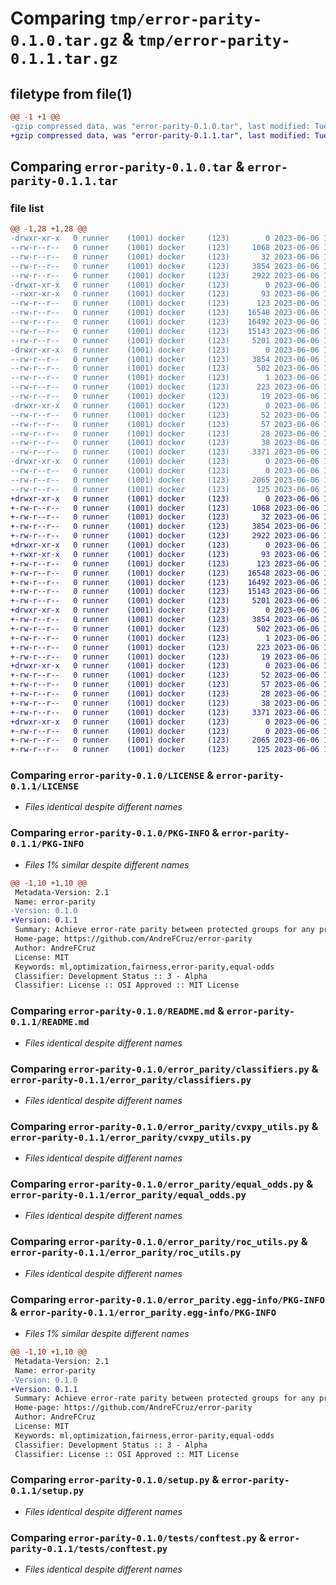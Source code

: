 # Comparing `tmp/error-parity-0.1.0.tar.gz` & `tmp/error-parity-0.1.1.tar.gz`

## filetype from file(1)

```diff
@@ -1 +1 @@
-gzip compressed data, was "error-parity-0.1.0.tar", last modified: Tue Jun  6 11:03:45 2023, max compression
+gzip compressed data, was "error-parity-0.1.1.tar", last modified: Tue Jun  6 11:07:27 2023, max compression
```

## Comparing `error-parity-0.1.0.tar` & `error-parity-0.1.1.tar`

### file list

```diff
@@ -1,28 +1,28 @@
-drwxr-xr-x   0 runner    (1001) docker     (123)        0 2023-06-06 11:03:45.165179 error-parity-0.1.0/
--rw-r--r--   0 runner    (1001) docker     (123)     1068 2023-06-06 11:03:33.000000 error-parity-0.1.0/LICENSE
--rw-r--r--   0 runner    (1001) docker     (123)       32 2023-06-06 11:03:33.000000 error-parity-0.1.0/MANIFEST.in
--rw-r--r--   0 runner    (1001) docker     (123)     3854 2023-06-06 11:03:45.165179 error-parity-0.1.0/PKG-INFO
--rw-r--r--   0 runner    (1001) docker     (123)     2922 2023-06-06 11:03:33.000000 error-parity-0.1.0/README.md
-drwxr-xr-x   0 runner    (1001) docker     (123)        0 2023-06-06 11:03:45.161179 error-parity-0.1.0/error_parity/
--rwxr-xr-x   0 runner    (1001) docker     (123)       93 2023-06-06 11:03:33.000000 error-parity-0.1.0/error_parity/__init__.py
--rw-r--r--   0 runner    (1001) docker     (123)      123 2023-06-06 11:03:33.000000 error-parity-0.1.0/error_parity/_version.py
--rw-r--r--   0 runner    (1001) docker     (123)    16548 2023-06-06 11:03:33.000000 error-parity-0.1.0/error_parity/classifiers.py
--rw-r--r--   0 runner    (1001) docker     (123)    16492 2023-06-06 11:03:33.000000 error-parity-0.1.0/error_parity/cvxpy_utils.py
--rw-r--r--   0 runner    (1001) docker     (123)    15143 2023-06-06 11:03:33.000000 error-parity-0.1.0/error_parity/equal_odds.py
--rw-r--r--   0 runner    (1001) docker     (123)     5201 2023-06-06 11:03:33.000000 error-parity-0.1.0/error_parity/roc_utils.py
-drwxr-xr-x   0 runner    (1001) docker     (123)        0 2023-06-06 11:03:45.161179 error-parity-0.1.0/error_parity.egg-info/
--rw-r--r--   0 runner    (1001) docker     (123)     3854 2023-06-06 11:03:45.000000 error-parity-0.1.0/error_parity.egg-info/PKG-INFO
--rw-r--r--   0 runner    (1001) docker     (123)      502 2023-06-06 11:03:45.000000 error-parity-0.1.0/error_parity.egg-info/SOURCES.txt
--rw-r--r--   0 runner    (1001) docker     (123)        1 2023-06-06 11:03:45.000000 error-parity-0.1.0/error_parity.egg-info/dependency_links.txt
--rw-r--r--   0 runner    (1001) docker     (123)      223 2023-06-06 11:03:45.000000 error-parity-0.1.0/error_parity.egg-info/requires.txt
--rw-r--r--   0 runner    (1001) docker     (123)       19 2023-06-06 11:03:45.000000 error-parity-0.1.0/error_parity.egg-info/top_level.txt
-drwxr-xr-x   0 runner    (1001) docker     (123)        0 2023-06-06 11:03:45.161179 error-parity-0.1.0/requirements/
--rw-r--r--   0 runner    (1001) docker     (123)       52 2023-06-06 11:03:33.000000 error-parity-0.1.0/requirements/dev.txt
--rw-r--r--   0 runner    (1001) docker     (123)       57 2023-06-06 11:03:33.000000 error-parity-0.1.0/requirements/main.txt
--rw-r--r--   0 runner    (1001) docker     (123)       28 2023-06-06 11:03:33.000000 error-parity-0.1.0/requirements/test.txt
--rw-r--r--   0 runner    (1001) docker     (123)       38 2023-06-06 11:03:45.165179 error-parity-0.1.0/setup.cfg
--rw-r--r--   0 runner    (1001) docker     (123)     3371 2023-06-06 11:03:33.000000 error-parity-0.1.0/setup.py
-drwxr-xr-x   0 runner    (1001) docker     (123)        0 2023-06-06 11:03:45.165179 error-parity-0.1.0/tests/
--rw-r--r--   0 runner    (1001) docker     (123)        0 2023-06-06 11:03:33.000000 error-parity-0.1.0/tests/__init__.py
--rw-r--r--   0 runner    (1001) docker     (123)     2065 2023-06-06 11:03:33.000000 error-parity-0.1.0/tests/conftest.py
--rw-r--r--   0 runner    (1001) docker     (123)      125 2023-06-06 11:03:33.000000 error-parity-0.1.0/tests/test_equal_odds.py
+drwxr-xr-x   0 runner    (1001) docker     (123)        0 2023-06-06 11:07:27.726400 error-parity-0.1.1/
+-rw-r--r--   0 runner    (1001) docker     (123)     1068 2023-06-06 11:07:14.000000 error-parity-0.1.1/LICENSE
+-rw-r--r--   0 runner    (1001) docker     (123)       32 2023-06-06 11:07:14.000000 error-parity-0.1.1/MANIFEST.in
+-rw-r--r--   0 runner    (1001) docker     (123)     3854 2023-06-06 11:07:27.726400 error-parity-0.1.1/PKG-INFO
+-rw-r--r--   0 runner    (1001) docker     (123)     2922 2023-06-06 11:07:14.000000 error-parity-0.1.1/README.md
+drwxr-xr-x   0 runner    (1001) docker     (123)        0 2023-06-06 11:07:27.722401 error-parity-0.1.1/error_parity/
+-rwxr-xr-x   0 runner    (1001) docker     (123)       93 2023-06-06 11:07:14.000000 error-parity-0.1.1/error_parity/__init__.py
+-rw-r--r--   0 runner    (1001) docker     (123)      123 2023-06-06 11:07:14.000000 error-parity-0.1.1/error_parity/_version.py
+-rw-r--r--   0 runner    (1001) docker     (123)    16548 2023-06-06 11:07:14.000000 error-parity-0.1.1/error_parity/classifiers.py
+-rw-r--r--   0 runner    (1001) docker     (123)    16492 2023-06-06 11:07:14.000000 error-parity-0.1.1/error_parity/cvxpy_utils.py
+-rw-r--r--   0 runner    (1001) docker     (123)    15143 2023-06-06 11:07:14.000000 error-parity-0.1.1/error_parity/equal_odds.py
+-rw-r--r--   0 runner    (1001) docker     (123)     5201 2023-06-06 11:07:14.000000 error-parity-0.1.1/error_parity/roc_utils.py
+drwxr-xr-x   0 runner    (1001) docker     (123)        0 2023-06-06 11:07:27.726400 error-parity-0.1.1/error_parity.egg-info/
+-rw-r--r--   0 runner    (1001) docker     (123)     3854 2023-06-06 11:07:27.000000 error-parity-0.1.1/error_parity.egg-info/PKG-INFO
+-rw-r--r--   0 runner    (1001) docker     (123)      502 2023-06-06 11:07:27.000000 error-parity-0.1.1/error_parity.egg-info/SOURCES.txt
+-rw-r--r--   0 runner    (1001) docker     (123)        1 2023-06-06 11:07:27.000000 error-parity-0.1.1/error_parity.egg-info/dependency_links.txt
+-rw-r--r--   0 runner    (1001) docker     (123)      223 2023-06-06 11:07:27.000000 error-parity-0.1.1/error_parity.egg-info/requires.txt
+-rw-r--r--   0 runner    (1001) docker     (123)       19 2023-06-06 11:07:27.000000 error-parity-0.1.1/error_parity.egg-info/top_level.txt
+drwxr-xr-x   0 runner    (1001) docker     (123)        0 2023-06-06 11:07:27.726400 error-parity-0.1.1/requirements/
+-rw-r--r--   0 runner    (1001) docker     (123)       52 2023-06-06 11:07:14.000000 error-parity-0.1.1/requirements/dev.txt
+-rw-r--r--   0 runner    (1001) docker     (123)       57 2023-06-06 11:07:14.000000 error-parity-0.1.1/requirements/main.txt
+-rw-r--r--   0 runner    (1001) docker     (123)       28 2023-06-06 11:07:14.000000 error-parity-0.1.1/requirements/test.txt
+-rw-r--r--   0 runner    (1001) docker     (123)       38 2023-06-06 11:07:27.726400 error-parity-0.1.1/setup.cfg
+-rw-r--r--   0 runner    (1001) docker     (123)     3371 2023-06-06 11:07:14.000000 error-parity-0.1.1/setup.py
+drwxr-xr-x   0 runner    (1001) docker     (123)        0 2023-06-06 11:07:27.726400 error-parity-0.1.1/tests/
+-rw-r--r--   0 runner    (1001) docker     (123)        0 2023-06-06 11:07:14.000000 error-parity-0.1.1/tests/__init__.py
+-rw-r--r--   0 runner    (1001) docker     (123)     2065 2023-06-06 11:07:14.000000 error-parity-0.1.1/tests/conftest.py
+-rw-r--r--   0 runner    (1001) docker     (123)      125 2023-06-06 11:07:14.000000 error-parity-0.1.1/tests/test_equal_odds.py
```

### Comparing `error-parity-0.1.0/LICENSE` & `error-parity-0.1.1/LICENSE`

 * *Files identical despite different names*

### Comparing `error-parity-0.1.0/PKG-INFO` & `error-parity-0.1.1/PKG-INFO`

 * *Files 1% similar despite different names*

```diff
@@ -1,10 +1,10 @@
 Metadata-Version: 2.1
 Name: error-parity
-Version: 0.1.0
+Version: 0.1.1
 Summary: Achieve error-rate parity between protected groups for any predictor
 Home-page: https://github.com/AndreFCruz/error-parity
 Author: AndreFCruz
 License: MIT
 Keywords: ml,optimization,fairness,error-parity,equal-odds
 Classifier: Development Status :: 3 - Alpha
 Classifier: License :: OSI Approved :: MIT License
```

### Comparing `error-parity-0.1.0/README.md` & `error-parity-0.1.1/README.md`

 * *Files identical despite different names*

### Comparing `error-parity-0.1.0/error_parity/classifiers.py` & `error-parity-0.1.1/error_parity/classifiers.py`

 * *Files identical despite different names*

### Comparing `error-parity-0.1.0/error_parity/cvxpy_utils.py` & `error-parity-0.1.1/error_parity/cvxpy_utils.py`

 * *Files identical despite different names*

### Comparing `error-parity-0.1.0/error_parity/equal_odds.py` & `error-parity-0.1.1/error_parity/equal_odds.py`

 * *Files identical despite different names*

### Comparing `error-parity-0.1.0/error_parity/roc_utils.py` & `error-parity-0.1.1/error_parity/roc_utils.py`

 * *Files identical despite different names*

### Comparing `error-parity-0.1.0/error_parity.egg-info/PKG-INFO` & `error-parity-0.1.1/error_parity.egg-info/PKG-INFO`

 * *Files 1% similar despite different names*

```diff
@@ -1,10 +1,10 @@
 Metadata-Version: 2.1
 Name: error-parity
-Version: 0.1.0
+Version: 0.1.1
 Summary: Achieve error-rate parity between protected groups for any predictor
 Home-page: https://github.com/AndreFCruz/error-parity
 Author: AndreFCruz
 License: MIT
 Keywords: ml,optimization,fairness,error-parity,equal-odds
 Classifier: Development Status :: 3 - Alpha
 Classifier: License :: OSI Approved :: MIT License
```

### Comparing `error-parity-0.1.0/setup.py` & `error-parity-0.1.1/setup.py`

 * *Files identical despite different names*

### Comparing `error-parity-0.1.0/tests/conftest.py` & `error-parity-0.1.1/tests/conftest.py`

 * *Files identical despite different names*

